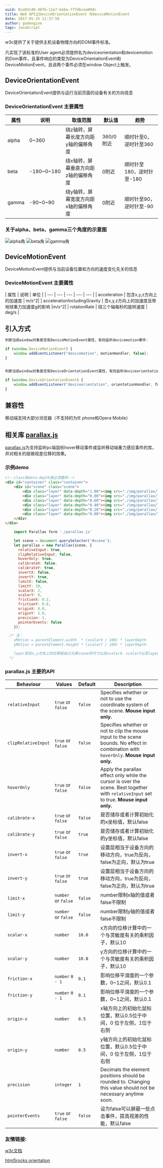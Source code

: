 ```yaml
---
uuid: 8ca03cd0-40fb-11e7-beba-77fdbcea99dc
title: Web API之DeviceOrientationEvent 与DeviceMotionEvent
date: 2017-05-25 11:37:59
author: godengine
tags: JavaScript
---
```

w3c提供了关于提供主机设备物理方向的DOM事件标准。

凡实现了该标准的User agent必须提供名为deviceorientation和devicemotion 的Dom事件，且事件响应的类型为DeviceOrientationEvent和DeviceMotionEvent，且该两个事件必须在window Object上触发。


## DeviceOrientationEvent
DeviceOrientationEvent提供与运行当前页面的设备有关的方向信息

### DeviceOrientationEvent 主要属性
| 属性 | 说明 | 取值范围 | 默认值 | 趋势 |
| --- | --- | --- | --- | --- |
| alpha | 0~360 | 绕z轴转，屏幕长度方向距y轴的偏移角度 | 360/0 附近 | 顺时针至0，逆时针至360 |
| beta | -180~0~180 |绕x轴转，屏幕垂直方向距z轴的偏移角度 | 0附近 | 顺时针至180，逆时针至-180 |
| gamma | -90~0~90 |绕y轴转，屏幕宽度方向距x轴的偏移角度 | 0附近 | 顺时针至90，逆时针至-90|

### 关于alpha、beta、gamma三个角度的示意图
![alpha角](/img/godengine/alpha.png)
![beta角](/img/godengine/beta.png)
![gamma角](/img/godengine/gamma.png)

## DeviceMotionEvent
DeviceMotionEvent提供与当前设备位置和方向的速度变化先关的信息

### DeviceMotionEvent 主要属性
| 属性 | 说明 | 单位 |
| --- | --- | --- | --- | --- |
| acceleration | 包含x,y,z方向上的加速度 | m/s^2|
| accelerationIncludingGravity  | 含x,y,z方向上的加速度且带地球重力加速度g的影响 |m/s^2|
| rotationRate | 绕三个轴每秒的旋转速度 | deg/s |

## 引入方式

```javascript
判断当前window对象是否有DeviceMotionEvent属性，有则监听devicemotion事件:

if (window.DeviceMotionEvent) {
	window.addEventListener("devicemotion", motionHandler, false);
}


判断当前window对象是否有DeviceOrientationEvent属性，有则监听deviceorientation事件:

if (window.DeviceOrientationEvent) {
	window.addEventListener("deviceorientation", orientationHandler, false);
}

```

## 兼容性
移动端支持大部分浏览器（不支持的为IE phone和Opera Mobile）

## 相关库 [parallax.js](https://github.com/wagerfield/parallax)

[parallax.js](https://github.com/wagerfield/parallax)为支持监听pc端鼠标hover移动事件或监听移动端重力感应事件的库，并对相关的层做视差位移的效果。

### 示例demo
``` html
<!--class和data-depth是必须要的-->
<div id="container" class="container">
	<div id="scene" class="scene">
		<div class="layer" data-depth="1.00"><img src="./img/parallax/layer1.png"></div>
		<div class="layer" data-depth="0.80"><img src="./img/parallax/layer2.png"></div>
		<div class="layer" data-depth="0.60"><img src="./img/parallax/layer3.png"></div>
		<div class="layer" data-depth="0.40"><img src="./img/parallax/layer4.png"></div>
		<div class="layer" data-depth="0.20"><img src="./img/parallax/layer5.png"></div>
		<div class="layer" data-depth="0.00"><img src="./img/parallax/layer6.png"></div>
	</div>
</div>
```

```javascript
	import Parallax form './parallax.js'

	let scene = document.querySelector('#scene');
	let parallax = new Parallax(scene, {
	  relativeInput: true,
	  clipRelativeInput: false,
	  hoverOnly: true,
	  calibrateX: false,
	  calibrateY: true,
	  invertX: false,
	  invertY: true,
	  limitX: false,
	  limitY: 10,
	  scalarX: 2,
	  scalarY: 8,
	  frictionX: 0.2,
	  frictionY: 0.8,
	  originX: 0.0,
	  originY: 1.0,
	  precision: 1,
	  pointerEvents: false
	});

  /* 注：
    xMotion = parentElement.width  * (scalarX / 100) * layerDepth
    yMotion = parentElement.height * (scalarY / 100) * layerDepth

    layer层在x,y方向上的位移是由父元素scene的尺寸以及scalarX，scalarY以及layerDepth属性计算而成的
  */

```

### parallax.js 主要的API
| Behaviour           | Values              | Default       | Description                                                                                                                                          |
| ------------------- | ------------------- | ------------- | ---------------------------------------------------------------------------------------------------------------------------------------------------- |
| `relativeInput`     | `true` or `false`   | `false`       | Specifies whether or not to use the coordinate system of the scene. **Mouse input only.**                                                            |
| `clipRelativeInput` | `true` or `false`   | `false`       | Specifies whether or not to clip the mouse input to the scene bounds. No effect in combination with `hoverOnly`. **Mouse input only.**               |
| `hoverOnly`         | `true` or `false`   | `false`       | Apply the parallax effect only while the cursor is over the scene. Best together with `relativeInput` set to true. **Mouse input only.**             |
| `calibrate-x`       | `true` or `false`   | `false`       | 是否储存或者计算初始化的x坐标值，默认false                                   |
| `calibrate-y`       | `true` or `false`   | `true`        | 是否储存或者计算初始化的y坐标值，默认false                        |
| `invert-x`          | `true` or `false`   | `true`        | 设置层相当于设备方向的移动方向，true为反向，false为正向，默认为true                                                                    |
| `invert-y`          | `true` or `false`   | `true`        | 设置层相当于设备方向的移动方向，true为反向，false为正向，默认为true                                                                    |
| `limit-x`           | `number` or `false` | `false`       | number限制x轴的值或者false不限制                                        |
| `limit-y`           | `number` or `false` | `false`       | number限制y轴的值或者false不限制                                        |
| `scalar-x`          | `number`            | `10.0`        | x方向的位移计算中的一个与灵敏度有关的乘积因子，默认10                                             |
| `scalar-y`          | `number`            | `10.0`        | y方向的位移计算中的一个与灵敏度有关的乘积因子，默认10                                             |
| `friction-x`        | `number` `0 - 1`    | `0.1`         | 影响位移平滑度的一个参数，0~1之间，默认0.1                                                 |
| `friction-y`        | `number` `0 - 1`    | `0.1`         | 影响位移平滑度的一个参数，0~1之间，默认0.1                                                |
| `origin-x`          | `number`            | `0.5`         | x轴方向上的初始化鼠标位置，默认0.5位于中间，0 位于左侧，1位于右侧 |
| `origin-y`          | `number`            | `0.5`         | y轴方向上的初始化鼠标位置，默认0.5位于中间，0 位于左侧，1位于右侧 |
| `precision`         | `integer`           | `1`           | Decimals the element positions should be rounded to. Changing this value should not be necessary anytime soon.                                       |
| `pointerEvents`     | `true` or `false`   | `false`       | 设为false可以屏蔽一些点击事件，提高视差的性能，默认false   |


### 友情链接:

[w3c文档](http://w3c.github.io/deviceorientation/spec-source-orientation.html#devicemotion)

[html5rocks orientation](https://www.html5rocks.com/en/tutorials/device/orientation/)
